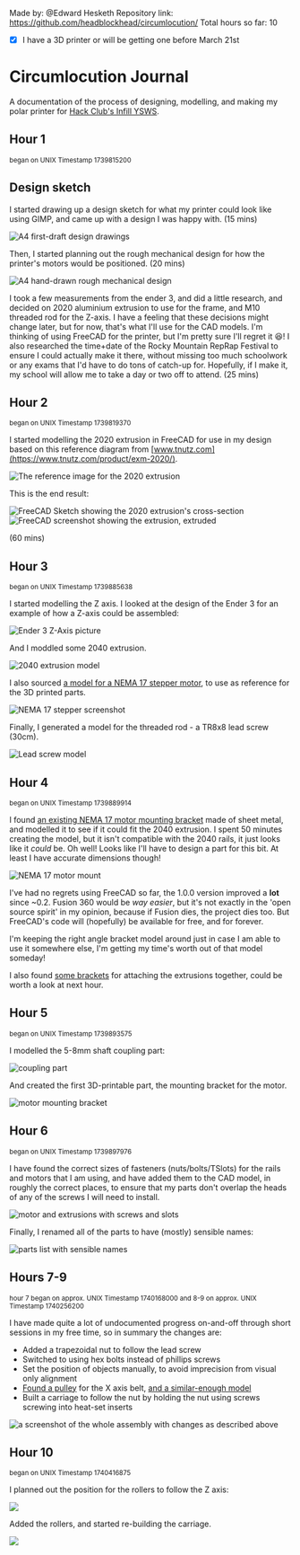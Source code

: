 Made by: @Edward Hesketh
Repository link: https://github.com/headblockhead/circumlocution/
Total hours so far: 10

- [x] I have a 3D printer or will be getting one before March 21st

# Circumlocution Journal

A documentation of the process of designing, modelling, and making my polar printer for [Hack Club's Infill YSWS](https://infill.hackclub.com/).

## Hour 1

<sup>began on UNIX Timestamp 1739815200</sup>

## Design sketch 

I started drawing up a design sketch for what my printer could look like using GIMP, and came up with a design I was happy with.
(15 mins)

![A4 first-draft design drawings](https://cdn.hack.pet/slackcdn/d91bc4b31b23c046a705fee6ea968fa4.png)

Then, I started planning out the rough mechanical design for how the printer's motors would be positioned.
(20 mins)

![A4 hand-drawn rough mechanical design](https://cdn.hackclubber.dev/slackcdn/0cba194f1f4cf945c3f0f4cda7f216af.png)

I took a few measurements from the ender 3, and did a little research, and decided on 2020 aluminium extrusion to use for the frame, and M10 threaded rod for the Z-axis. I have a feeling that these decisions might change later, but for now, that's what I'll use for the CAD models. I'm thinking of using FreeCAD for the printer, but I'm pretty sure I'll regret it 😆! I also researched the time+date of the Rocky Mountain RepRap Festival to ensure I could actually make it there, without missing too much schoolwork or any exams that I'd have to do tons of catch-up for. Hopefully, if I make it, my school will allow me to take a day or two off to attend.
(25 mins)

## Hour 2

<sup>began on UNIX Timestamp 1739819370</sup>

I started modelling the 2020 extrusion in FreeCAD for use in my design based on this reference diagram from [www.tnutz.com](https://www.tnutz.com/product/exm-2020/).

![The reference image for the 2020 extrusion](https://cdn.hackclubber.dev/slackcdn/7771bdcac71cdee5df4468b976001336.png)

This is the end result:

![FreeCAD Sketch showing the 2020 extrusion's cross-section](https://cdn.hackclubber.dev/slackcdn/1f70b50b7acbe0344b657bcd1724ec4a.png)
![FreeCAD screenshot showing the extrusion, extruded](https://cdn.hack.pet/slackcdn/8ca8864171033d78c575cc6f35eb8825.png)

(60 mins)

## Hour 3

<sup>began on UNIX Timestamp 1739885638</sup>

I started modelling the Z axis. I looked at the design of the Ender 3 for an example of how a Z-axis could be assembled:

![Ender 3 Z-Axis picture](https://cdn.hackclubber.dev/slackcdn/60de35011490539cf4fd5e0239219243.png)

And I moddled some 2040 extrusion.

![2040 extrusion model](https://cdn.hackclubber.dev/slackcdn/94690d0a2c914efde01b9fe4447c6ce6.png)

I also sourced [a model for a NEMA 17 stepper motor](https://www.thingiverse.com/thing:6761583/files), to use as reference for the 3D printed parts.

![NEMA 17 stepper screenshot](https://cdn.hackclubber.dev/slackcdn/40f02e0b98249b96c1ccbab54d68d6bd.png)

Finally, I generated a model for the threaded rod - a TR8x8 lead screw (30cm).

![Lead screw model](https://cdn.hackclubber.dev/slackcdn/6c7c4cf13d735035023bc473e769a3a6.png)

## Hour 4

<sup>began on UNIX Timestamp 1739889914</sup>

I found [an existing NEMA 17 motor mounting bracket](https://www.123-3d.co.uk/123-3D-Metal-mounting-bracket-for-NEMA17-stepper-motor-90-L-bracket-i2129-t14804.html) made of sheet metal, and modelled it to see if it could fit the 2040 extrusion. I spent 50 minutes creating the model, but it isn't compatible with the 2040 rails, it just looks like it *could* be. Oh well! Looks like I'll have to design a part for this bit. At least I have accurate dimensions though!

![NEMA 17 motor mount](https://cdn.hackclubber.dev/slackcdn/05b30cda79c101e34b259e96be0f15b3.png)

I've had no regrets using FreeCAD so far, the 1.0.0 version improved a **lot** since ~0.2. Fusion 360 would be *way easier*, but it's not exactly in the 'open source spirit' in my opinion, because if Fusion dies, the project dies too. But FreeCAD's code will (hopefully) be available for free, and for forever. 

I'm keeping the right angle bracket model around just in case I am able to use it somewhere else, I'm getting my time's worth out of that model someday!

I also found [some brackets](https://www.123-3d.co.uk/123-3D-Blind-corner-connector-for-aluminium-2020-profile-123-3D-brand-i1590-t14575.html) for attaching the extrusions together, could be worth a look at next hour.

## Hour 5

<sup>began on UNIX Timestamp 1739893575</sup>

I modelled the 5-8mm shaft coupling part:

![coupling part](https://cdn.hackclubber.dev/slackcdn/1c53eb03b7c93efc7df3e740816198a9.png)

And created the first 3D-printable part, the mounting bracket for the motor.

![motor mounting bracket](https://cdn.hack.pet/slackcdn/cd3028f52420394428f062ef7cd5f573.png)

## Hour 6

<sup>began on UNIX Timestamp 1739897976</sup>

I have found the correct sizes of fasteners (nuts/bolts/TSlots) for the rails and motors that I am using, and have added them to the CAD model, in roughly the correct places, to ensure that my parts don't overlap the heads of any of the screws I will need to install.

![motor and extrusions with screws and slots](https://cdn.hack.pet/slackcdn/9ab6941896ad23120a4126bccc9aa6e2.png)

Finally, I renamed all of the parts to have (mostly) sensible names:

![parts list with sensible names](https://cdn.hackclubber.dev/slackcdn/c091daf3599890aa7fd94361db321e48.png)

## Hours 7-9

<sup>hour 7 began on approx. UNIX Timestamp 1740168000 and 8-9 on approx. UNIX Timestamp 1740256200</sup>

I have made quite a lot of undocumented progress on-and-off through short sessions in my free time, so in summary the changes are:
- Added a trapezoidal nut to follow the lead screw
- Switched to using hex bolts instead of phillips screws
- Set the position of objects manually, to avoid imprecision from visual only alignment
- [Found a pulley](https://www.123-3d.co.uk/123-3D-GT2-high-resolution-timing-belt-pulley-20-teeth-6mm-belt-5mm-bore-GT2-20T-W6-B5-i2081-t14815.html) for the X axis belt, [and a similar-enough model](https://grabcad.com/library/gt2-pulley-20-tooth-id-6mm-1)
- Built a carriage to follow the nut by holding the nut using screws screwing into heat-set inserts

![a screenshot of the whole assembly with changes as described above](https://cloud-d1we5mzy3-hack-club-bot.vercel.app/0image.png)

## Hour 10

<sup>began on UNIX Timestamp 1740416875</sup>

I planned out the position for the rollers to follow the Z axis:

![](https://cloud-cyfuz2z3i-hack-club-bot.vercel.app/0image.png)

Added the rollers, and started re-building the carriage.

![](https://cloud-aa22v5w8t-hack-club-bot.vercel.app/0image.png)
